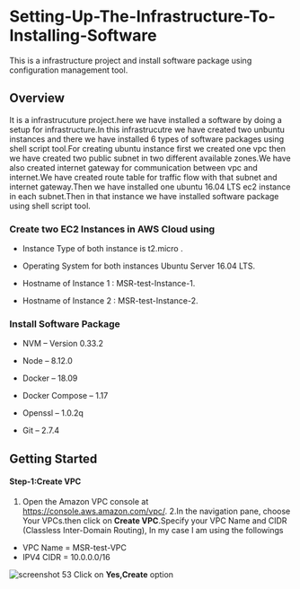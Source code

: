 # Setting-Up-The-Infrastructure-To-Installing-Software
This is a infrastructure project and install software package using configuration management tool.
## Overview
It is a infrastrucuture project.here we have installed a software by doing a setup for infrastructure.In this infrastrucutre we have created two unbuntu instances and there we have installed 6 types of software packages using shell script tool.For creating ubuntu instance first we created one vpc then we have created two public subnet in two different available zones.We have also created internet gateway for communication between vpc and internet.We have created route table for traffic flow with that subnet and internet gateway.Then we have installed one ubuntu 16.04 LTS ec2 instance in each subnet.Then in that instance we have installed software  package using shell script tool.
### Create two EC2 Instances in AWS Cloud using
- Instance Type of both instance is t2.micro .

- Operating System for both instances Ubuntu Server 16.04 LTS.

- Hostname of Instance 1 : MSR-test-Instance-1.

- Hostname of Instance 2 : MSR-test-Instance-2.
### Install Software Package
- NVM – Version 0.33.2

- Node – 8.12.0

- Docker – 18.09

- Docker Compose – 1.17

- Openssl – 1.0.2q

- Git – 2.7.4
## Getting Started
#### Step-1:Create VPC
1. Open the Amazon VPC console at https://console.aws.amazon.com/vpc/.
2.In the navigation pane, choose Your VPCs.then click on **Create VPC**.Specify your VPC Name and CIDR (Classless Inter-Domain Routing), In my case I am using the followings

- VPC Name = MSR-test-VPC
- IPV4 CIDR = 10.0.0.0/16

![screenshot 53](https://user-images.githubusercontent.com/45427666/50373016-62448300-05fe-11e9-9b5c-237a6ea0da66.png)
Click on **Yes,Create** option
